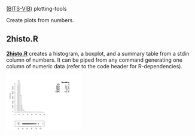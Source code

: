 [(BITS-VIB)](https://github.com/BITS-VIB)
plotting-tools

Create plots from numbers.

## **2histo.R** 

**[2histo.R](2histo.R)** creates a histogram, a boxplot, and a summary table from a stdin column of numbers. It can be piped from any command generating one column of numeric data (refer to the code header for R-dependencies).

<img src="pictures/2histo.png?raw=true" alt="numbers to histo" style="width: 200px;"/>
